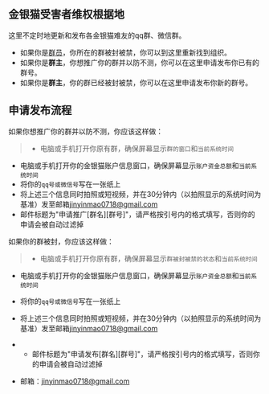 ## 金银猫受害者维权根据地
这里不定时地更新和发布各金银猫难友的qq群、微信群。

- 如果你是[群员]()，你所在的群被封被禁，你可以到这里重新找到组织。
- 如果你是**群主**，你想推广你的群并以防不测，你可以在这里申请发布你已有的群号。
- 如果你是**群主**，你的群已经被封被禁，你可以在这里申请发布你新的群号。


## 申请发布流程
如果你想推广你的群并以防不测，你应该这样做：
>- 电脑或手机打开你原有群，确保屏幕显示`群的窗口`和`当前系统时间`
- 电脑或手机打开你的金银猫账户信息窗口，确保屏幕显示`账户资金总额`和`当前系统时间`
- 将你的`qq号或微信号`写在一张纸上
- 将上述三个信息同时拍照或短视频，并在30分钟内（以拍照显示的系统时间为基准）发至邮箱<jinyinmao0718@gmail.com>
- 邮件标题为"申请推广[群名][群号]"，请严格按引号内的格式填写，否则你的申请会被自动过滤掉

如果你的群被封，你应该这样做：
>- 电脑或手机打开你原有群，确保屏幕显示`群被封被禁的状态`和`当前系统时间`
- 电脑或手机打开你的金银猫账户信息窗口，确保屏幕显示`账户资金总额`和`当前系统时间`
- 将你的`qq号或微信号`写在一张纸上
- 将上述三个信息同时拍照或短视频，并在30分钟内（以拍照显示的系统时间为基准）发至邮箱<jinyinmao0718@gmail.com>
- - 邮件标题为"申请发布[群名][群号]"，请严格按引号内的格式填写，否则你的申请会被自动过滤掉


- 邮箱：<jinyinmao0718@gmail.com>
